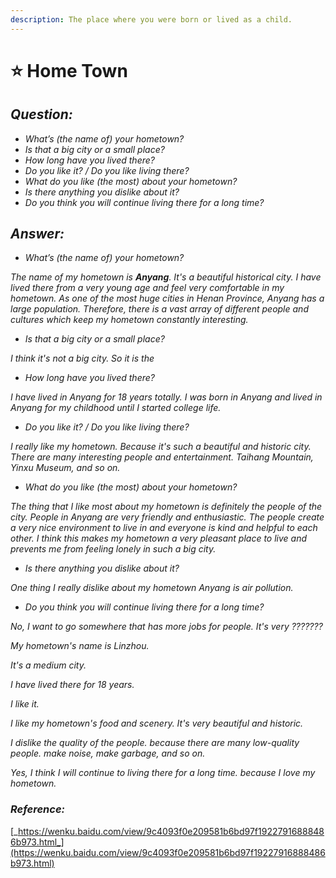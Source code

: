 ```yaml
---
description: The place where you were born or lived as a child.
---
```


# ⭐ Home Town

## _Question:_

* _What’s \(the name of\) your hometown?_
* _Is that a big city or a small place?_
* _How long have you lived there?_
* _Do you like it? / Do you like living there?_
* _What do you like \(the most\) about your hometown?_
* _Is there anything you dislike about it?_
* _Do you think you will continue living there for a long time?_

## _Answer:_

* _What’s \(the name of\) your hometown?_

_The name of my hometown is **Anyang**. It's a beautiful historical city. I have lived there from a very young age and feel very comfortable in my hometown. As one of the most huge cities in Henan Province, Anyang has a large population. Therefore, there is a vast array of different people and cultures which keep my hometown constantly interesting._

* _Is that a big city or a small place?_

_I think it's not a big city. So it is the_

* _How long have you lived there?_

_I have lived in Anyang for 18 years totally. I was born in Anyang and lived in Anyang for my childhood until I started college life._

* _Do you like it? / Do you like living there?_

_I really like my hometown. Because it's such a beautiful and historic city. There are many interesting people and entertainment. Taihang Mountain, Yinxu Museum, and so on._

* _What do you like \(the most\) about your hometown?_

_The thing that I like most about my hometown is definitely the people of the city. People in Anyang are very friendly and enthusiastic. The people create a very nice environment to live in and everyone is kind and helpful to each other. I think this makes my hometown a very pleasant place to live and prevents me from feeling lonely in such a big city._

* _Is there anything you dislike about it?_

_One thing I really dislike about my hometown Anyang is air pollution._

* _Do you think you will continue living there for a long time?_

_No, I want to go somewhere that has more jobs for people. It's very ???????_

_My hometown's name is Linzhou._

_It's a medium city._

_I have lived there for 18 years._

_I like it._

_I like my hometown's food and scenery. It's very beautiful and historic._

_I dislike the quality of the people. because there are many low-quality people. make noise, make garbage, and so on._

_Yes, I think I will continue to living there for a long time. because I love my hometown._

### _**Reference:**_

[_https://wenku.baidu.com/view/9c4093f0e209581b6bd97f19227916888486b973.html_](https://wenku.baidu.com/view/9c4093f0e209581b6bd97f19227916888486b973.html)


